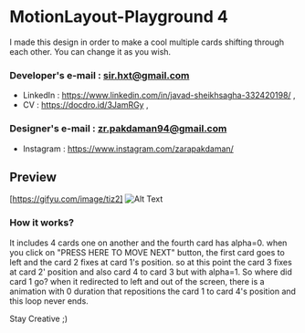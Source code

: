 # MotionLayout-Playground 4



I made this design in order to make a cool multiple cards shifting through each other. You can change it as you wish.


   ### **Developer's e-mail : sir.hxt@gmail.com** 
   - LinkedIn : https://www.linkedin.com/in/javad-sheikhsagha-332420198/ ,
   - CV :  https://docdro.id/3JamRGy ,
    
   ### **Designer's e-mail : zr.pakdaman94@gmail.com** 
   - Instagram : https://www.instagram.com/zarapakdaman/

## Preview
[https://gifyu.com/image/tiz2]
![Alt Text](https://github.com/JavadSheikhsagha/MotionLayout-Playground-4/blob/main/20210622_203841.gif)

### How it works?

It includes 4 cards one on another and the fourth card has alpha=0. when you click on "PRESS HERE TO MOVE NEXT" button, the first card goes to left and the card 2 fixes at card 1's position. so at this point the card 3 fixes at card 2' position and also card 4 to card 3 but with alpha=1. So where did card 1 go? when it redirected to left and out of the screen, there is a animation with 0 duration that repositions the card 1 to card 4's position and this loop never ends.

Stay Creative ;)
